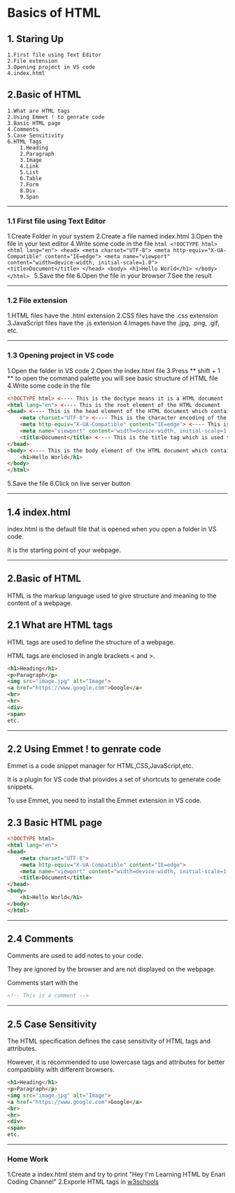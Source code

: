 # Basics of HTML

## 1. Staring Up
    1.First file using Text Editor
    2.File extension
    3.Opening project in VS code
    4.index.html
## 2.Basic of HTML
    1.What are HTML tags
    2.Using Emmet ! to genrate code
    3.Basic HTML page
    4.Comments
    5.Case Sensitivity
    6.HTML Tags
        1.Heading
        2.Paragraph
        3.Image
        4.Link
        5.List
        6.Table
        7.Form
        8.Div
        9.Span

---

### 1.1 First file using Text Editor

1.Create Folder in your system
2.Create a file named index.html
3.Open the file in your text editor
4.Write some code in the file
    ```html
     <!DOCTYPE html>
     <html lang="en">
     <head>
         <meta charset="UTF-8">
         <meta http-equiv="X-UA-Compatible" content="IE=edge">
         <meta name="viewport" content="width=device-width, initial-scale=1.0">
         <title>Document</title>
     </head>
     <body>
        <h1>Hello World</h1>
     </body>
     </html>
    ```
5.Save the file
6.Open the file in your browser
7.See the result

---

### 1.2 File extension

1.HTML files have the .html extension
2.CSS files have the .css extension
3.JavaScript files have the .js extension
4.Images have the .jpg, .png, .gif, etc.


---

### 1.3 Opening project in VS code
1.Open the folder in VS code
2.Open the index.html file
3.Press ** shift + 1 ** to open the command palette you will see basic structure of HTML file
4.Write some code in the file
```html
<!DOCTYPE html> <---- This is the doctype means it is a HTML document
<html lang="en"> <---- This is the root element of the HTML document
<head> <---- This is the head element of the HTML document which contains meta tags and title tag which is used to define the title of the webpage and meta tags which are used to define the character encoding and viewport
    <meta charset="UTF-8"> <---- This is the character encoding of the webpage, UTF-8 is the most commonly used character encoding
    <meta http-equiv="X-UA-Compatible" content="IE=edge"> <---- This is the meta tag which is used to define the browser compatibility of the webpage and the content attribute specifies the browser version that the webpage is compatible with IE=edge means it is compatible with all versions of Internet Explorer and Edge
    <meta name="viewport" content="width=device-width, initial-scale=1.0"> <---- This is the meta tag which is used to define the viewport of the webpage, the content attribute specifies the width and initial-scale attributes which are used to define the initial zoom level of the webpage
    <title>Document</title> <---- This is the title tag which is used to define the title of the webpage and the content attribute specifies the title of the webpage
</head>
<body> <---- This is the body element of the HTML document which contains the content of the webpage
    <h1>Hello World</h1>
</body>
</html>
```
5.Save the file
6.Click on live server button

---
## 1.4 index.html
index.html is the default file that is opened when you open a folder in VS code.

It is the starting point of your webpage.

---

## 2.Basic of HTML
HTML is the markup language used to give structure and meaning to the content of a webpage.
## 2.1  What are HTML tags
HTML tags are used to define the structure of a webpage.

HTML tags are enclosed in angle brackets < and >.

```html
<h1>Heading</h1>
<p>Paragraph</p>
<img src="image.jpg" alt="Image">
<a href="https://www.google.com">Google</a>
<br>
<hr>
<div>
<span>
etc.
```

---

## 2.2 Using Emmet ! to genrate code
Emmet is a code snippet manager for HTML,CSS,JavaScript,etc.

It is a plugin for VS code that provides a set of shortcuts to generate code snippets.

To use Emmet, you need to install the Emmet extension in VS code.

## 2.3 Basic HTML page

```html
<!DOCTYPE html>
<html lang="en">
<head>
    <meta charset="UTF-8">
    <meta http-equiv="X-UA-Compatible" content="IE=edge">
    <meta name="viewport" content="width=device-width, initial-scale=1.0">
    <title>Document</title>
</head>
<body>
    <h1>Hello World</h1>
</body>
</html>
```

---

## 2.4 Comments
Comments are used to add notes to your code.

They are ignored by the browser and are not displayed on the webpage.

Comments start with the <!-- and end with -->

```html
<!-- This is a comment -->
```

---

## 2.5 Case Sensitivity
The HTML specification defines the case sensitivity of HTML tags and attributes.

However, it is recommended to use lowercase tags and attributes for better compatibility with different browsers.

```html
<h1>Heading</h1>
<p>Paragraph</p>
<img src="image.jpg" alt="Image">
<a href="https://www.google.com">Google</a>
<br>
<hr>
<div>
<span>
etc.
```

---

### Home Work 

1.Create a index.html stem and try to print "Hey I'm Learning HTML by Enari Coding Channel"
2.Exporle HTML tags in [w3schools](https://www.w3schools.com/html/default.asp)